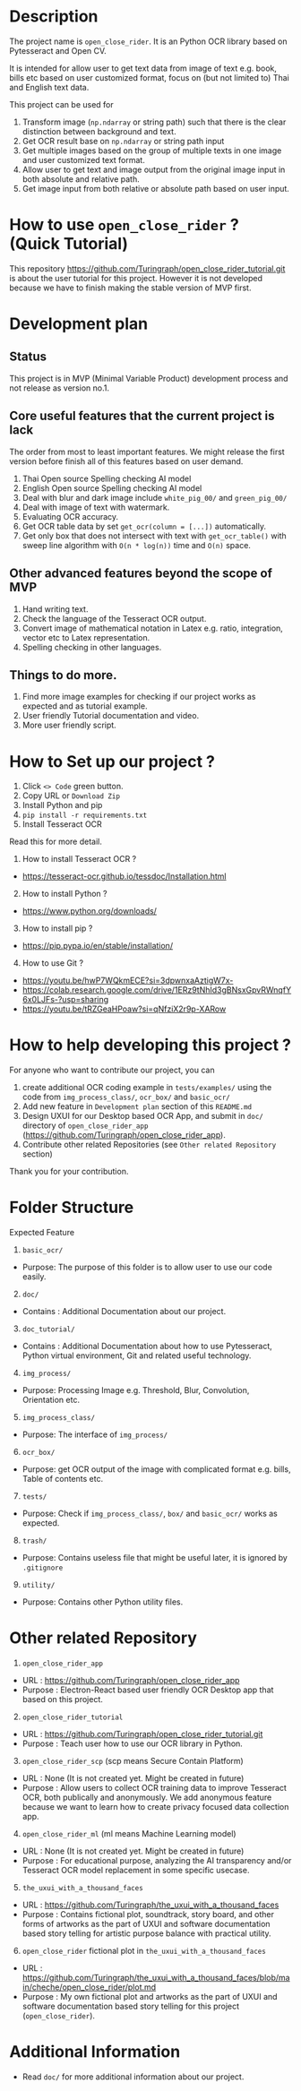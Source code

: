 # Description

The project name is `open_close_rider`. It is an Python OCR library based on Pytesseract and Open CV.

It is intended for allow user to get text data from image of text e.g. book, bills etc based on 
user customized format, focus on (but not limited to) Thai and English text data.

This project can be used for
1.  Transform image (`np.ndarray` or string path) such that there is the clear distinction between background and text.
2.  Get OCR result base on `np.ndarray` or string path input
3.  Get multiple images based on the group of multiple texts in one image and user customized text 
    format.
4.  Allow user to get text and image output from the original image input in both absolute and relative path.
5.  Get image input from both relative or absolute path based on user input.

# How to use `open_close_rider` ? (Quick Tutorial)

This repository https://github.com/Turingraph/open_close_rider_tutorial.git is about the user tutorial for this project. However it is not developed because we have to finish making the stable version of MVP first.

# Development plan

## Status

This project is in MVP (Minimal Variable Product) development process and not release as version no.1.

## Core useful features that the current project is lack

The order from most to least important features. We might release the first version before finish all of this features based on user demand.

1.  Thai Open source Spelling checking AI model
2.  English Open source Spelling checking AI model
3.  Deal with blur and dark image include `white_pig_00/` and `green_pig_00/`
4.  Deal with image of text with watermark.
5.  Evaluating OCR accuracy.
6.  Get OCR table data by set `get_ocr(column = [...])` automatically.
7.  Get only box that does not intersect with text with `get_ocr_table()` with sweep line algorithm with `O(n * log(n))` time and `O(n)` space.

## Other advanced features beyond the scope of MVP

1.  Hand writing text.
2.	Check the language of the Tesseract OCR output.
3.	Convert image of mathematical notation in Latex e.g. ratio, integration, vector etc to Latex representation.
4.  Spelling checking in other languages.

## Things to do more.

1.  Find more image examples for checking if our project works as expected and as tutorial example.
2.  User friendly Tutorial documentation and video.
3.  More user friendly script.

# How to Set up our project ?

1.  Click `<> Code` green button.
2.  Copy URL or `Download Zip`
3.  Install Python and pip
4.  `pip install -r requirements.txt`
5.  Install Tesseract OCR

Read this for more detail.
1.  How to install Tesseract OCR ?
-   https://tesseract-ocr.github.io/tessdoc/Installation.html
2.  How to install Python ?
-   https://www.python.org/downloads/
3.  How to install pip ?
-   https://pip.pypa.io/en/stable/installation/
4.  How to use Git ?
-   https://youtu.be/hwP7WQkmECE?si=3dpwnxaAztigW7x-
-   https://colab.research.google.com/drive/1ERz9tNhId3gBNsxGpvRWnqfY6x0LJFs-?usp=sharing
-   https://youtu.be/tRZGeaHPoaw?si=qNfziX2r9p-XARow

# How to help developing this project ?

For anyone who want to contribute our project, you can
1.  create additional OCR coding example in `tests/examples/` using the code from `img_process_class/`, `ocr_box/` and `basic_ocr/` 
2.  Add new feature in `Development plan` section of this `README.md`
3.  Design UXUI for our Desktop based OCR App, and submit in `doc/` directory of 
    `open_close_rider_app` (https://github.com/Turingraph/open_close_rider_app).
4.  Contribute other related Repositories (see `Other related Repository` section)

Thank you for your contribution.

# Folder Structure

Expected Feature
1.  `basic_ocr/`
-   Purpose: The purpose of this folder is to allow user to use our code easily.
2.  `doc/`
-   Contains : Additional Documentation about our project.
3.  `doc_tutorial/`
-   Contains : Additional Documentation about how to use Pytesseract, Python virtual environment, 
    Git and related useful technology.
4.  `img_process/`
-	Purpose: Processing Image e.g. Threshold, Blur, Convolution, Orientation etc.
5.  `img_process_class/`
-	Purpose: The interface of `img_process/`
6.  `ocr_box/`
-   Purpose: get OCR output of the image with complicated format e.g. bills, Table of contents etc.
7.  `tests/`
-	Purpose: Check if `img_process_class/`, `box/` and `basic_ocr/` works as expected.
8.  `trash/`
-	Purpose: Contains useless file that might be useful later, it is ignored by `.gitignore`
9.  `utility/`
-	Purpose: Contains other Python utility files.

# Other related Repository

1.  `open_close_rider_app`
-   URL : https://github.com/Turingraph/open_close_rider_app
-   Purpose : Electron-React based user friendly OCR Desktop app that based on this project.
2.  `open_close_rider_tutorial`
-   URL : https://github.com/Turingraph/open_close_rider_tutorial.git
-   Purpose : Teach user how to use our OCR library in Python.
3.  `open_close_rider_scp` (scp means Secure Contain Platform)
-   URL : None (It is not created yet. Might be created in future)
-   Purpose : Allow users to collect OCR training data to improve Tesseract OCR, both publically and anonymously.
    We add anonymous feature because we want to learn how to create privacy focused data collection app.
4.  `open_close_rider_ml` (ml means Machine Learning model)
-   URL : None (It is not created yet. Might be created in future)
-   Purpose : For educational purpose, analyzing the AI transparency and/or Tesseract OCR model replacement in some specific usecase.
5.  `the_uxui_with_a_thousand_faces`
-   URL : https://github.com/Turingraph/the_uxui_with_a_thousand_faces
-   Purpose : Contains fictional plot, soundtrack, story board, and other forms of artworks as the part of UXUI and software documentation based story telling for artistic purpose balance with practical utility.
6.  `open_close_rider` fictional plot in `the_uxui_with_a_thousand_faces`
-   URL : https://github.com/Turingraph/the_uxui_with_a_thousand_faces/blob/main/cheche/open_close_rider/plot.md
-   Purpose : My own fictional plot and artworks as the part of UXUI and software documentation based story telling for this project (`open_close_rider`).

# Additional Information

-	Read `doc/` for more additional information about our project.
